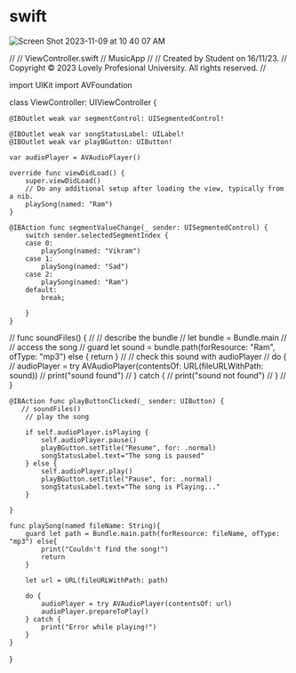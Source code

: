# swift

![Screen Shot 2023-11-09 at 10 40 07 AM](https://github.com/ayusingh-123/swift/assets/83396369/00d38a59-1c02-4055-80c5-78f53e78fde3) 


//
//  ViewController.swift
//  MusicApp
//
//  Created by Student on 16/11/23.
//  Copyright © 2023 Lovely Profesional University. All rights reserved.
//

import UIKit
import AVFoundation

class ViewController: UIViewController {
    
    @IBOutlet weak var segmentControl: UISegmentedControl!
    
    @IBOutlet weak var songStatusLabel: UILabel!
    @IBOutlet weak var playBGutton: UIButton!
    
    var audioPlayer = AVAudioPlayer()

    override func viewDidLoad() {
        super.viewDidLoad()
        // Do any additional setup after loading the view, typically from a nib.
        playSong(named: "Ram")
    }
    
    @IBAction func segmentValueChange(_ sender: UISegmentedControl) {
        switch sender.selectedSegmentIndex {
        case 0:
            playSong(named: "Vikram")
        case 1:
            playSong(named: "Sad")
        case 2:
            playSong(named: "Ram")
        default:
            break;
            
        }
    }
    
    
//    func soundFiles() {
//        // describe the bundle
//        let bundle = Bundle.main
//        // access the song
//        guard let sound = bundle.path(forResource: "Ram", ofType: "mp3") else { return }
//        // check this sound with audioPlayer
//        do {
//            audioPlayer = try AVAudioPlayer(contentsOf: URL(fileURLWithPath: sound))
//            print("sound found")
//        } catch {
//            print("sound not found")
//        }
//    }

    @IBAction func playButtonClicked(_ sender: UIButton) {
       // soundFiles()
        // play the song
        
        if self.audioPlayer.isPlaying {
            self.audioPlayer.pause()
            playBGutton.setTitle("Resume", for: .normal)
            songStatusLabel.text="The song is paused"
        } else {
            self.audioPlayer.play()
            playBGutton.setTitle("Pause", for: .normal)
            songStatusLabel.text="The song is Playing..."
        }
        
    }
    
    func playSong(named fileName: String){
        guard let path = Bundle.main.path(forResource: fileName, ofType: "mp3") else{
            print("Couldn't find the song!")
            return
        }
        
        let url = URL(fileURLWithPath: path)
        
        do {
            audioPlayer = try AVAudioPlayer(contentsOf: url)
            audioPlayer.prepareToPlay()
        } catch {
            print("Error while playing!")
        }
    }
    
}


